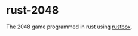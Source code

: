 rust-2048
=========

The 2048 game programmed in rust using [rustbox](https://github.com/gchp/rustbox).
